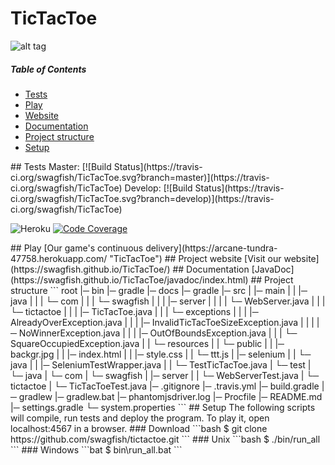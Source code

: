 ﻿# TicTacToe

![alt tag](https://swagfish.github.io/TicTacToe/images/gameplay.gif)

##### Table of Contents  
* [Tests](#tests)
* [Play](#play)
* [Website](#web)
* [Documentation](#doc)
* [Project structure](#structure)
* [Setup](#setup)

<a name="tests" />
## Tests
Master: [![Build Status](https://travis-ci.org/swagfish/TicTacToe.svg?branch=master)](https://travis-ci.org/swagfish/TicTacToe)
Develop: [![Build Status](https://travis-ci.org/swagfish/TicTacToe.svg?branch=develop)](https://travis-ci.org/swagfish/TicTacToe)

![Heroku](https://heroku-badge.herokuapp.com/?app=arcane-tundra-47758)
[![Code Coverage](https://img.shields.io/codecov/c/github/pvorb/property-providers/develop.svg)](https://codecov.io/github/pvorb/property-providers?branch=develop)

<a name="play" />
## Play
[Our game's continuous delivery](https://arcane-tundra-47758.herokuapp.com/ "TicTacToe")

<a name="web" />
## Project website
[Visit our website](https://swagfish.github.io/TicTacToe/)

<a name="doc" />
## Documentation
[JavaDoc](https://swagfish.github.io/TicTacToe/javadoc/index.html)

<a name="structure" />
## Project structure
```
root
|─ bin
|─ gradle
|─ docs
|─ gradle
|─ src
|  |─ main
|  |  |─ java
|  |  |  └─ com
|  |  |     └─ swagfish
|  |  |        |─ server
|  |  |        |  └─ WebServer.java
|  |  |        └─ tictactoe
|  |  |           |─ TicTacToe.java
|  |  |           └─ exceptions
|  |  |              |─ AlreadyOverException.java
|  |  |              |─ InvalidTicTacToeSizeException.java
|  |  |              |─ NoWinnerException.java
|  |  |              |─ OutOfBoundsException.java
|  |  |              └─ SquareOccupiedException.java
|  |  └─ resources
|  |     └─ public
|  |        |─ backgr.jpg
|  |        |─ index.html
|  |        |─ style.css
|  |        └─ ttt.js
|  |─ selenium
|  |  └─ java
|  |     |─ SeleniumTestWrapper.java
|  |     └─ TestTicTacToe.java
|  └─ test
|     └─ java
|        └─ com
|           └─ swagfish
|              |─ server
|              |  └─ WebServerTest.java
|              └─ tictactoe
|                 └─ TicTacToeTest.java
|─ .gitignore
|─ .travis.yml
|─ build.gradle
|─ gradlew
|─ gradlew.bat
|─ phantomjsdriver.log
|─ Procfile
|─ README.md
|─ settings.gradle
└─ system.properties
```

<a name="setup" />
## Setup
The following scripts will compile, run tests and deploy the program. To play it, open localhost:4567 in a browser.
### Download
```bash
$ git clone https://github.com/swagfish/tictactoe.git
```
### Unix
```bash
$ ./bin/run_all
```
### Windows
```bat
$ bin\run_all.bat
```
